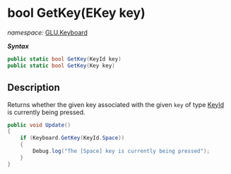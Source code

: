 ﻿# bool GetKey(EKey key)
*namespace:* [GLU.Keyboard](../keyboard.md)

***Syntax***
```csharp
public static bool GetKey(KeyId key)
public static bool GetKey(Key key)
```

## Description
Returns whether the given key associated with the given `key` of type [KeyId](./KeyId.md) is currently being pressed.

```csharp
public void Update()
{
    if (Keyboard.GetKey(KeyId.Space))
    {
        Debug.log("The [Space] key is currently being pressed");
    }
}
```